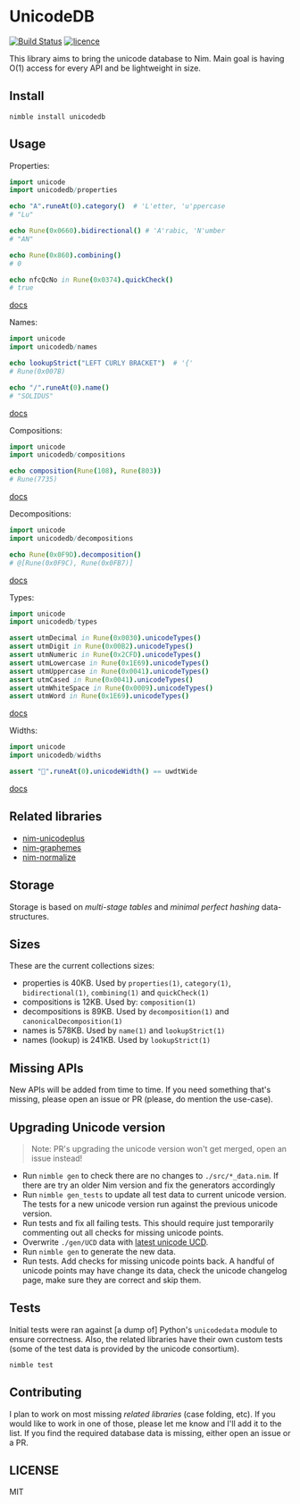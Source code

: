 # UnicodeDB

[![Build Status](https://img.shields.io/travis/nitely/nim-unicodedb.svg?style=flat-square)](https://travis-ci.org/nitely/nim-unicodedb)
[![licence](https://img.shields.io/github/license/nitely/nim-unicodedb.svg?style=flat-square)](https://raw.githubusercontent.com/nitely/nim-unicodedb/master/LICENSE)

This library aims to bring the unicode database to Nim. Main goal is
having O(1) access for every API and be lightweight in size.

## Install

```
nimble install unicodedb
```

## Usage

Properties:
```nim
import unicode
import unicodedb/properties

echo "A".runeAt(0).category()  # 'L'etter, 'u'ppercase
# "Lu"

echo Rune(0x0660).bidirectional() # 'A'rabic, 'N'umber
# "AN"

echo Rune(0x860).combining()
# 0

echo nfcQcNo in Rune(0x0374).quickCheck()
# true
```
[docs](https://nitely.github.io/nim-unicodedb/unicodedb/properties.html)

Names:
```nim
import unicode
import unicodedb/names

echo lookupStrict("LEFT CURLY BRACKET")  # '{'
# Rune(0x007B)

echo "/".runeAt(0).name()
# "SOLIDUS"
```
[docs](https://nitely.github.io/nim-unicodedb/unicodedb/names.html)

Compositions:
```nim
import unicode
import unicodedb/compositions

echo composition(Rune(108), Rune(803))
# Rune(7735)
```
[docs](https://nitely.github.io/nim-unicodedb/unicodedb/compositions.html)

Decompositions:
```nim
import unicode
import unicodedb/decompositions

echo Rune(0x0F9D).decomposition()
# @[Rune(0x0F9C), Rune(0x0FB7)]
```
[docs](https://nitely.github.io/nim-unicodedb/unicodedb/decompositions.html)

Types:
```nim
import unicode
import unicodedb/types

assert utmDecimal in Rune(0x0030).unicodeTypes()
assert utmDigit in Rune(0x00B2).unicodeTypes()
assert utmNumeric in Rune(0x2CFD).unicodeTypes()
assert utmLowercase in Rune(0x1E69).unicodeTypes()
assert utmUppercase in Rune(0x0041).unicodeTypes()
assert utmCased in Rune(0x0041).unicodeTypes()
assert utmWhiteSpace in Rune(0x0009).unicodeTypes()
assert utmWord in Rune(0x1E69).unicodeTypes()
```
[docs](https://nitely.github.io/nim-unicodedb/unicodedb/types.html)

Widths:
```nim
import unicode
import unicodedb/widths

assert "🕺".runeAt(0).unicodeWidth() == uwdtWide
```
[docs](https://nitely.github.io/nim-unicodedb/unicodedb/widths.html)

## Related libraries

* [nim-unicodeplus](https://github.com/nitely/nim-unicodeplus)
* [nim-graphemes](https://github.com/nitely/nim-graphemes)
* [nim-normalize](https://github.com/nitely/nim-normalize)

## Storage

Storage is based on *multi-stage tables* and
*minimal perfect hashing* data-structures.

## Sizes

These are the current collections sizes:

* properties is 40KB. Used by `properties(1)`, `category(1)`,
  `bidirectional(1)`, `combining(1)` and `quickCheck(1)`
* compositions is 12KB. Used by: `composition(1)`
* decompositions is 89KB. Used by `decomposition(1)`
  and `canonicalDecomposition(1)`
* names is 578KB. Used by `name(1)` and `lookupStrict(1)`
* names (lookup) is 241KB. Used by `lookupStrict(1)`

## Missing APIs

New APIs will be added from time to time. If you need
something that's missing, please open an issue or PR
(please, do mention the use-case).

## Upgrading Unicode version

> Note: PR's upgrading the unicode version
> won't get merged, open an issue instead!

* Run `nimble gen` to check there are no changes
  to `./src/*_data.nim`. If there are try an older
  Nim version and fix the generators accordingly
* Run `nimble gen_tests` to update all test data to current
  unicode version. The tests for a new unicode version run
  against the previous unicode version.
* Run tests and fix all failing tests. This should
  require just temporarily commenting out
  all checks for missing unicode points.
* Overwrite `./gen/UCD` data with
  [latest unicode UCD](http://unicode.org/Public/UCD/latest/ucd/UCD.zip).
* Run `nimble gen` to generate the new data.
* Run tests. Add checks for missing unicode points back.
  A handful of unicode points may have change its data, check
  the unicode changelog page, make sure they are correct and skip them.

## Tests

Initial tests were ran against [a dump of] Python's
`unicodedata` module to ensure correctness.
Also, the related libraries have their own custom tests
(some of the test data is provided by the unicode consortium).

```
nimble test
```

## Contributing

I plan to work on most missing *related
libraries* (case folding, etc). If you would
like to work in one of those, please let me
know and I'll add it to the list. If you find
the required database data is missing, either open an
issue or a PR.

## LICENSE

MIT
